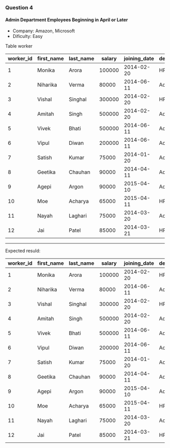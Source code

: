 ### Question 4
#### Admin Department Employees Beginning in April or Later

- Company: Amazon, Microsoft
- Dificulty: Easy

Table worker

<table class="ResultsTable__table"><thead><tr class="ResultsTable__header-row"><th class="ResultsTable__header-cell">worker_id</th><th class="ResultsTable__header-cell">first_name</th><th class="ResultsTable__header-cell">last_name</th><th class="ResultsTable__header-cell">salary</th><th class="ResultsTable__header-cell">joining_date</th><th class="ResultsTable__header-cell">department</th></tr></thead><tbody><tr class="ResultsTable__row "><td class="ResultsTable__cell">1</td><td class="ResultsTable__cell">Monika</td><td class="ResultsTable__cell">Arora</td><td class="ResultsTable__cell">100000</td><td class="ResultsTable__cell">2014-02-20</td><td class="ResultsTable__cell">HR</td></tr><tr class="ResultsTable__row "><td class="ResultsTable__cell">2</td><td class="ResultsTable__cell">Niharika</td><td class="ResultsTable__cell">Verma</td><td class="ResultsTable__cell">80000</td><td class="ResultsTable__cell">2014-06-11</td><td class="ResultsTable__cell">Admin</td></tr><tr class="ResultsTable__row "><td class="ResultsTable__cell">3</td><td class="ResultsTable__cell">Vishal</td><td class="ResultsTable__cell">Singhal</td><td class="ResultsTable__cell">300000</td><td class="ResultsTable__cell">2014-02-20</td><td class="ResultsTable__cell">HR</td></tr><tr class="ResultsTable__row "><td class="ResultsTable__cell">4</td><td class="ResultsTable__cell">Amitah</td><td class="ResultsTable__cell">Singh</td><td class="ResultsTable__cell">500000</td><td class="ResultsTable__cell">2014-02-20</td><td class="ResultsTable__cell">Admin</td></tr><tr class="ResultsTable__row "><td class="ResultsTable__cell">5</td><td class="ResultsTable__cell">Vivek</td><td class="ResultsTable__cell">Bhati</td><td class="ResultsTable__cell">500000</td><td class="ResultsTable__cell">2014-06-11</td><td class="ResultsTable__cell">Admin</td></tr><tr class="ResultsTable__row "><td class="ResultsTable__cell">6</td><td class="ResultsTable__cell">Vipul</td><td class="ResultsTable__cell">Diwan</td><td class="ResultsTable__cell">200000</td><td class="ResultsTable__cell">2014-06-11</td><td class="ResultsTable__cell">Account</td></tr><tr class="ResultsTable__row "><td class="ResultsTable__cell">7</td><td class="ResultsTable__cell">Satish</td><td class="ResultsTable__cell">Kumar</td><td class="ResultsTable__cell">75000</td><td class="ResultsTable__cell">2014-01-20</td><td class="ResultsTable__cell">Account</td></tr><tr class="ResultsTable__row "><td class="ResultsTable__cell">8</td><td class="ResultsTable__cell">Geetika</td><td class="ResultsTable__cell">Chauhan</td><td class="ResultsTable__cell">90000</td><td class="ResultsTable__cell">2014-04-11</td><td class="ResultsTable__cell">Admin</td></tr><tr class="ResultsTable__row "><td class="ResultsTable__cell">9</td><td class="ResultsTable__cell">Agepi</td><td class="ResultsTable__cell">Argon</td><td class="ResultsTable__cell">90000</td><td class="ResultsTable__cell">2015-04-10</td><td class="ResultsTable__cell">Admin</td></tr><tr class="ResultsTable__row "><td class="ResultsTable__cell">10</td><td class="ResultsTable__cell">Moe</td><td class="ResultsTable__cell">Acharya</td><td class="ResultsTable__cell">65000</td><td class="ResultsTable__cell">2015-04-11</td><td class="ResultsTable__cell">HR</td></tr><tr class="ResultsTable__row "><td class="ResultsTable__cell">11</td><td class="ResultsTable__cell">Nayah</td><td class="ResultsTable__cell">Laghari</td><td class="ResultsTable__cell">75000</td><td class="ResultsTable__cell">2014-03-20</td><td class="ResultsTable__cell">Account</td></tr><tr class="ResultsTable__row "><td class="ResultsTable__cell">12</td><td class="ResultsTable__cell">Jai</td><td class="ResultsTable__cell">Patel</td><td class="ResultsTable__cell">85000</td><td class="ResultsTable__cell">2014-03-21</td><td class="ResultsTable__cell">HR</td></tr></tbody></table>

  <hr>

  Expected resuld:

  <table class="ResultsTable__table"><thead><tr class="ResultsTable__header-row"><th class="ResultsTable__header-cell">worker_id</th><th class="ResultsTable__header-cell">first_name</th><th class="ResultsTable__header-cell">last_name</th><th class="ResultsTable__header-cell">salary</th><th class="ResultsTable__header-cell">joining_date</th><th class="ResultsTable__header-cell">department</th></tr></thead><tbody><tr class="ResultsTable__row "><td class="ResultsTable__cell">1</td><td class="ResultsTable__cell">Monika</td><td class="ResultsTable__cell">Arora</td><td class="ResultsTable__cell">100000</td><td class="ResultsTable__cell">2014-02-20</td><td class="ResultsTable__cell">HR</td></tr><tr class="ResultsTable__row "><td class="ResultsTable__cell">2</td><td class="ResultsTable__cell">Niharika</td><td class="ResultsTable__cell">Verma</td><td class="ResultsTable__cell">80000</td><td class="ResultsTable__cell">2014-06-11</td><td class="ResultsTable__cell">Admin</td></tr><tr class="ResultsTable__row "><td class="ResultsTable__cell">3</td><td class="ResultsTable__cell">Vishal</td><td class="ResultsTable__cell">Singhal</td><td class="ResultsTable__cell">300000</td><td class="ResultsTable__cell">2014-02-20</td><td class="ResultsTable__cell">HR</td></tr><tr class="ResultsTable__row "><td class="ResultsTable__cell">4</td><td class="ResultsTable__cell">Amitah</td><td class="ResultsTable__cell">Singh</td><td class="ResultsTable__cell">500000</td><td class="ResultsTable__cell">2014-02-20</td><td class="ResultsTable__cell">Admin</td></tr><tr class="ResultsTable__row "><td class="ResultsTable__cell">5</td><td class="ResultsTable__cell">Vivek</td><td class="ResultsTable__cell">Bhati</td><td class="ResultsTable__cell">500000</td><td class="ResultsTable__cell">2014-06-11</td><td class="ResultsTable__cell">Admin</td></tr><tr class="ResultsTable__row "><td class="ResultsTable__cell">6</td><td class="ResultsTable__cell">Vipul</td><td class="ResultsTable__cell">Diwan</td><td class="ResultsTable__cell">200000</td><td class="ResultsTable__cell">2014-06-11</td><td class="ResultsTable__cell">Account</td></tr><tr class="ResultsTable__row "><td class="ResultsTable__cell">7</td><td class="ResultsTable__cell">Satish</td><td class="ResultsTable__cell">Kumar</td><td class="ResultsTable__cell">75000</td><td class="ResultsTable__cell">2014-01-20</td><td class="ResultsTable__cell">Account</td></tr><tr class="ResultsTable__row "><td class="ResultsTable__cell">8</td><td class="ResultsTable__cell">Geetika</td><td class="ResultsTable__cell">Chauhan</td><td class="ResultsTable__cell">90000</td><td class="ResultsTable__cell">2014-04-11</td><td class="ResultsTable__cell">Admin</td></tr><tr class="ResultsTable__row "><td class="ResultsTable__cell">9</td><td class="ResultsTable__cell">Agepi</td><td class="ResultsTable__cell">Argon</td><td class="ResultsTable__cell">90000</td><td class="ResultsTable__cell">2015-04-10</td><td class="ResultsTable__cell">Admin</td></tr><tr class="ResultsTable__row "><td class="ResultsTable__cell">10</td><td class="ResultsTable__cell">Moe</td><td class="ResultsTable__cell">Acharya</td><td class="ResultsTable__cell">65000</td><td class="ResultsTable__cell">2015-04-11</td><td class="ResultsTable__cell">HR</td></tr><tr class="ResultsTable__row "><td class="ResultsTable__cell">11</td><td class="ResultsTable__cell">Nayah</td><td class="ResultsTable__cell">Laghari</td><td class="ResultsTable__cell">75000</td><td class="ResultsTable__cell">2014-03-20</td><td class="ResultsTable__cell">Account</td></tr><tr class="ResultsTable__row "><td class="ResultsTable__cell">12</td><td class="ResultsTable__cell">Jai</td><td class="ResultsTable__cell">Patel</td><td class="ResultsTable__cell">85000</td><td class="ResultsTable__cell">2014-03-21</td><td class="ResultsTable__cell">HR</td></tr></tbody></table>
